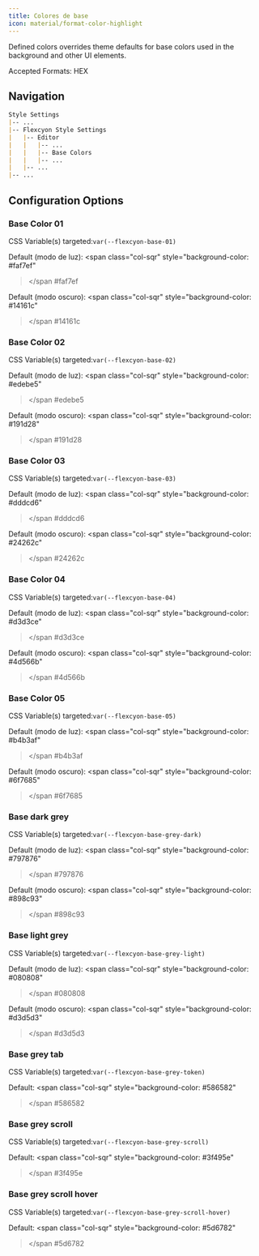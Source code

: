 ```yaml
---
title: Colores de base
icon: material/format-color-highlight
---
```


Defined colors overrides theme defaults for base colors used in the background 
and other UI elements.

Accepted Formats: HEX

## Navigation

```md
Style Settings
|-- ...
|-- Flexcyon Style Settings
|   |-- Editor
|   |   |-- ...
|   |   |-- Base Colors
|   |   |-- ...
|   |-- ...
|-- ...
```

## Configuration Options

### Base Color 01

CSS Variable(s) targeted:`var(--flexcyon-base-01)`

Default (modo de luz):
<span class="col-sqr" style="background-color: #faf7ef"
></span
>  #faf7ef

Default (modo oscuro):
<span class="col-sqr" style="background-color: #14161c"
></span
> #14161c

### Base Color 02

CSS Variable(s) targeted:`var(--flexcyon-base-02)`

Default (modo de luz):
<span class="col-sqr" style="background-color: #edebe5"
></span
> #edebe5

Default (modo oscuro):
<span class="col-sqr" style="background-color: #191d28"
></span
> #191d28

### Base Color 03

CSS Variable(s) targeted:`var(--flexcyon-base-03)`

Default (modo de luz):
<span class="col-sqr" style="background-color: #dddcd6"
></span
> #dddcd6

Default (modo oscuro):
<span class="col-sqr" style="background-color: #24262c"
></span
> #24262c

### Base Color 04

CSS Variable(s) targeted:`var(--flexcyon-base-04)`

Default (modo de luz):
<span class="col-sqr" style="background-color: #d3d3ce"
></span
> #d3d3ce

Default (modo oscuro):
<span class="col-sqr" style="background-color: #4d566b"
></span
> #4d566b

### Base Color 05

CSS Variable(s) targeted:`var(--flexcyon-base-05)`

Default (modo de luz):
<span class="col-sqr" style="background-color: #b4b3af"
></span
> #b4b3af

Default (modo oscuro):
<span class="col-sqr" style="background-color: #6f7685"
></span
> #6f7685

### Base dark grey

CSS Variable(s) targeted:`var(--flexcyon-base-grey-dark)`

Default (modo de luz):
<span class="col-sqr" style="background-color: #797876"
></span
> #797876

Default (modo oscuro):
<span class="col-sqr" style="background-color: #898c93"
></span
> #898c93

### Base light grey

CSS Variable(s) targeted:`var(--flexcyon-base-grey-light)`

Default (modo de luz):
<span class="col-sqr" style="background-color: #080808"
></span
> #080808

Default (modo oscuro):
<span class="col-sqr" style="background-color: #d3d5d3"
></span
> #d3d5d3

### Base grey tab

CSS Variable(s) targeted:`var(--flexcyon-base-grey-token)`

Default:
<span class="col-sqr" style="background-color: #586582"
></span
> #586582

### Base grey scroll 

CSS Variable(s) targeted:`var(--flexcyon-base-grey-scroll)`

Default:
<span class="col-sqr" style="background-color: #3f495e"
></span
> #3f495e

### Base grey scroll hover

CSS Variable(s) targeted:`var(--flexcyon-base-grey-scroll-hover)`

Default:
<span class="col-sqr" style="background-color: #5d6782"
></span
> #5d6782

